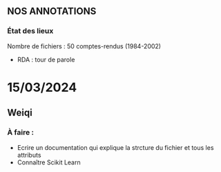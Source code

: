 ## NOS ANNOTATIONS

### État des lieux

Nombre de fichiers : 50 comptes-rendus (1984-2002)


- RDA : tour de parole

# 15/03/2024

## Weiqi
### À faire :
- Ecrire un documentation qui explique la strcture du fichier et tous les attributs
- Connaître Scikit Learn
